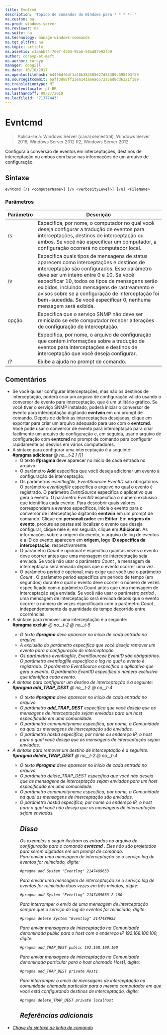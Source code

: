 ```yaml
---
title: Evntcmd
description: 'Tópico de comandos do Windows para * * * *- '
ms.custom: na
ms.prod: windows-server
ms.reviewer: na
ms.suite: na
ms.technology: manage-windows-commands
ms.tgt_pltfrm: na
ms.topic: article
ms.assetid: c1aabb74-76e7-4304-95a6-50ad87e92fd9
author: coreyp-at-msft
ms.author: coreyp
manager: dongill
ms.date: 10/16/2017
ms.openlocfilehash: b4496df6df1a40b383505627d58389c098493f59
ms.sourcegitcommit: 6aff3d88ff22ea141a6ea6572a5ad8dd6321f199
ms.translationtype: MT
ms.contentlocale: pt-BR
ms.lasthandoff: 09/27/2019
ms.locfileid: "71377443"
---
```

# <a name="evntcmd"></a>Evntcmd

>Aplica-se a: Windows Server (canal semestral), Windows Server 2016, Windows Server 2012 R2, Windows Server 2012

Configura a conversão de eventos em interceptações, destinos de interceptação ou ambos com base nas informações de um arquivo de configuração.   
## <a name="syntax"></a>Sintaxe  
```  
evntcmd [/s <computerName>] [/v <verbosityLevel>] [/n] <FileName>  
```  
### <a name="parameters"></a>Parâmetros  

|      Parâmetro      |                                                                                                                                                            Descrição                                                                                                                                                             |
|---------------------|------------------------------------------------------------------------------------------------------------------------------------------------------------------------------------------------------------------------------------------------------------------------------------------------------------------------------------|
|  /s <computerName>  |                                                         Especifica, por nome, o computador no qual você deseja configurar a tradução de eventos para interceptações, destinos de interceptação ou ambos. Se você não especificar um computador, a configuração ocorrerá no computador local.                                                          |
| /v <verbosityLevel> | Especifica quais tipos de mensagens de status aparecem como interceptações e destinos de interceptação são configurados. Esse parâmetro deve ser um inteiro entre 0 e 10. Se você especificar 10, todos os tipos de mensagens serão exibidos, incluindo mensagens de rastreamento e avisos sobre se a configuração de interceptação foi bem-sucedida. Se você especificar 0, nenhuma mensagem será exibida. |
|         opção          |                                                                                                           Especifica que o serviço SNMP não deve ser reiniciado se este computador receber alterações de configuração de interceptação.                                                                                                            |
|     <FileName>      |                                                                                     Especifica, por nome, o arquivo de configuração que contém informações sobre a tradução de eventos para interceptações e destinos de interceptação que você deseja configurar.                                                                                     |
|         /?          |                                                                                                                                                Exibe a ajuda no prompt de comando.                                                                                                                                                |

## <a name="remarks"></a>Comentários  
- Se você quiser configurar interceptações, mas não os destinos de interceptação, poderá criar um arquivo de configuração válido usando o conversor de evento para interceptação, que é um utilitário gráfico. Se você tiver o serviço SNMP instalado, poderá iniciar o conversor de evento para interceptação digitando **evntwin** em um prompt de comando. Depois de definir as interceptações desejadas, clique em exportar para criar um arquivo adequado para uso com o **evntcmd**. Você pode usar o conversor de evento para interceptação para criar facilmente um arquivo de configuração e, em seguida, usar o arquivo de configuração com **evntcmd** no prompt de comando para configurar rapidamente os desvios em vários computadores.  
- A sintaxe para configurar uma interceptação é a seguinte:  
  **#pragma adicionar**<em> @ no__t-2 <EventSource> <EventID> [<Count> [<Period>]] </em>  
  -   O texto **#pragma** deve aparecer no início de cada entrada no arquivo.  
  -   O parâmetro **Add** especifica que você deseja adicionar um evento à configuração de interceptação.  
  -   Os parâmetros *eventlogfile*, *EventSource*e *EventID* são obrigatórios. O parâmetro *eventlogfile* especifica o arquivo no qual o evento é registrado. O parâmetro *EventSource* especifica o aplicativo que gera o evento. O parâmetro *EventID* especifica o número exclusivo que identifica cada evento. Para descobrir quais valores correspondem a eventos específicos, inicie o evento para o conversor de interceptação digitando **evntwin** em um prompt de comando. Clique em **personalizado**e em **Editar**. Em **origens do evento**, procure as pastas até localizar o evento que deseja configurar, clique nele e, em seguida, clique em **Adicionar**. As informações sobre a origem do evento, o arquivo de log de eventos e a ID do evento aparecem em **origem, log**e **ID específica da interceptação**, respectivamente.  
  -   O parâmetro *Count* é opcional e especifica quantas vezes o evento deve ocorrer antes que uma mensagem de interceptação seja enviada. Se você não usar o parâmetro *Count* , a mensagem de interceptação será enviada depois que o evento ocorrer uma vez.  
  -   O parâmetro *period* é opcional, mas exige que você use o parâmetro *Count* . O parâmetro *period* especifica um período de tempo (em segundos) durante o qual o evento deve ocorrer o número de vezes especificado com o parâmetro Count antes que uma mensagem de interceptação seja enviada. Se você não usar o parâmetro *period* , uma mensagem de interceptação será enviada depois que o evento ocorrer o número de vezes especificado com o parâmetro *Count* , independentemente da quantidade de tempo decorrido entre ocorrências.  
- A sintaxe para remover uma interceptação é a seguinte:  
  **#pragma excluir**<em> @ no__t-2 <EventSource> <EventID> @ no__t-5  
  -   O texto **#pragma** deve aparecer no início de cada entrada no arquivo.  
  -   A *exclusão* do parâmetro especifica que você deseja remover um evento para a configuração de interceptação.  
  -   Os parâmetros *eventlogfile*, *EventSource*e *EventID* são obrigatórios. O parâmetro *eventlogfile* especifica o log no qual o evento é registrado. O parâmetro *EventSource* especifica o aplicativo que gera o evento. O parâmetro *EventID* especifica o número exclusivo que identifica cada evento.  
- A sintaxe para configurar um destino de interceptação é a seguinte:  
  **#pragma add_TRAP_DEST**<em> @ no__t-2 <HostID> @ no__t-4  
  -   O texto **#pragma** deve aparecer no início de cada entrada no arquivo.  
  -   O parâmetro **add_TRAP_DEST** especifica que você deseja que as mensagens de interceptação sejam enviadas para um host especificado em uma comunidade.  
  -   O parâmetro *communityname* especifica, por nome, a Comunidade na qual as mensagens de interceptação são enviadas.  
  -   O parâmetro *hostid* especifica, por nome ou endereço IP, o host para o qual você deseja que as mensagens de interceptação sejam enviadas.  
- A sintaxe para remover um destino de interceptação é a seguinte:  
  **#pragma delete_TRAP_DEST**<em> @ no__t-2 <HostID> @ no__t-4  
  - O texto **#pragma** deve aparecer no início de cada entrada no arquivo.  
  - O parâmetro *delete_TRAP_DEST* especifica que você não deseja que as mensagens de interceptação sejam enviadas para um host especificado em uma comunidade.  
  - O parâmetro *communityname* especifica, por nome, a Comunidade na qual as mensagens de interceptação são enviadas.  
  - O parâmetro *hostid* especifica, por nome ou endereço IP, o host para o qual você não deseja que as mensagens de interceptação sejam enviadas.  
    ## <a name="BKMK_Examples"></a>Disso  
    Os exemplos a seguir ilustram as entradas no arquivo de configuração para o comando **evntcmd** . Eles não são projetados para serem digitados em um prompt de comando.  
    Para enviar uma mensagem de interceptação se o serviço log de eventos for reiniciado, digite:  
    ```  
    #pragma add System "Eventlog" 2147489653  
    ```  
    Para enviar uma mensagem de interceptação se o serviço log de eventos for reiniciado duas vezes em três minutos, digite:  
    ```  
    #pragma add System "Eventlog" 2147489653 2 180  
    ```  
    Para interromper o envio de uma mensagem de interceptação sempre que o serviço de log de eventos for reiniciado, digite:  
    ```  
    #pragma delete System "Eventlog" 2147489653  
    ```  
    Para enviar mensagens de interceptação na Comunidade denominada public para o host com o endereço IP 192.168.100.100, digite:  
    ```  
    #pragma add_TRAP_DEST public 192.168.100.100  
    ```  
    Para enviar mensagens de interceptação na Comunidade denominada particular para o host chamado Host1, digite:  
    ```  
    #pragma add_TRAP_DEST private Host1  
    ```  
    Para interromper o envio de mensagens de interceptação na comunidade chamada particular para o mesmo computador em que você está configurando destinos de interceptação, digite:  
    ```  
    #pragma delete_TRAP_DEST private localhost  
    ```  
    ## <a name="additional-references"></a>Referências adicionais  
- [Chave da sintaxe de linha de comando](command-line-syntax-key.md)  
